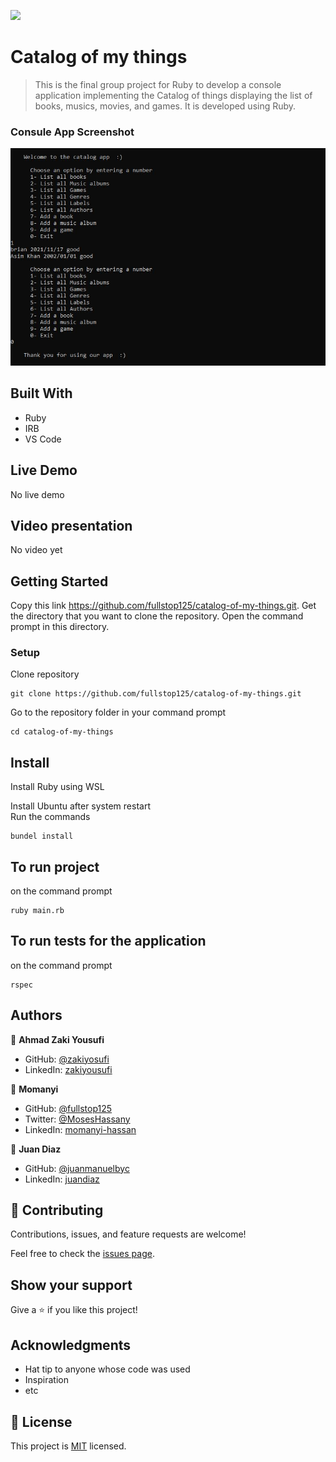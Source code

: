 ![](https://img.shields.io/badge/Microverse-blueviolet)

# Catalog of my things

> This is the final group project for Ruby to develop a console application implementing the Catalog of things displaying the list of books, musics, movies, and games. It is developed using Ruby.

### Consule App Screenshot

![](./app_screenshot.JPG)

## Built With

- Ruby
- IRB 
- VS Code 

## Live Demo 

No live demo 

## Video presentation 

No video yet


## Getting Started

Copy this link https://github.com/fullstop125/catalog-of-my-things.git.
Get the directory that you want to clone the repository.
Open the command prompt in this directory.

### Setup
Clone repository

```
git clone https://github.com/fullstop125/catalog-of-my-things.git
```

Go to the repository folder in your command prompt
```
cd catalog-of-my-things
```

## Install
Install Ruby using WSL 

Install Ubuntu after system restart  
Run the commands

```
bundel install
```

## To run project

on the command prompt 

```
ruby main.rb
```

## To run tests for the application 

on the command prompt 

```
rspec
```

## Authors

👤 **Ahmad Zaki Yousufi**

- GitHub: [@zakiyosufi](https://github.com/zakiyousufi)
- LinkedIn: [zakiyousufi](https://linkedin.com/in/zakiyousufi)

👤 **Momanyi**

- GitHub: [@fullstop125](https://github.com/fullstop125)
- Twitter: [@MosesHassany](https://twitter.com/MosesHassany)
- LinkedIn: [momanyi-hassan](https://www.linkedin.com/in/momanyi-hassan-32a489180/)

👤 **Juan Diaz**

- GitHub: [@juanmanuelbyc](https://github.com/juanmanuelbyc)
- LinkedIn: [juandiaz](www.linkedin.com/in/juandiaz1991)

## 🤝 Contributing

Contributions, issues, and feature requests are welcome!

Feel free to check the [issues page](../../issues/).

## Show your support

Give a ⭐️ if you like this project!

## Acknowledgments

- Hat tip to anyone whose code was used
- Inspiration
- etc

## 📝 License

This project is [MIT](./LICENSE) licensed.
